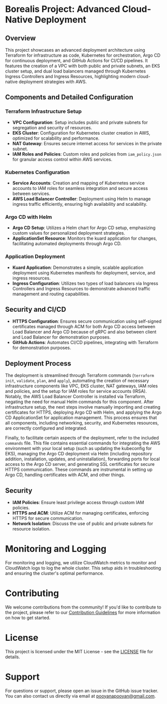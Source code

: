 # Borealis Project: Advanced Cloud-Native Deployment

## Overview

This project showcases an advanced deployment architecture using Terraform for infrastructure as code, Kubernetes for orchestration, Argo CD for continuous deployment, and GitHub Actions for CI/CD pipelines. It features the creation of a VPC with both public and private subnets, an EKS cluster setup, and dual load balancers managed through Kubernetes Ingress Controllers and Ingress Resources, highlighting modern cloud-native deployment strategies with AWS.

## Components and Detailed Configuration

### Terraform Infrastructure Setup

- **VPC Configuration**: Setup includes public and private subnets for segregation and security of resources.
- **EKS Cluster**: Configuration for Kubernetes cluster creation in AWS, optimized for scalability and performance.
- **NAT Gateway**: Ensures secure internet access for services in the private subnet.
- **IAM Roles and Policies**: Custom roles and policies from `iam_policy.json` for granular access control within AWS services.

### Kubernetes Configuration

- **Service Accounts**: Creation and mapping of Kubernetes service accounts to IAM roles for seamless integration and secure access between services.
- **AWS Load Balancer Controller**: Deployment using Helm to manage ingress traffic efficiently, ensuring high availability and scalability.

### Argo CD with Helm

- **Argo CD Setup**: Utilizes a Helm chart for Argo CD setup, emphasizing custom values for personalized deployment strategies.
- **ApplicationSet Resource**: Monitors the kuard application for changes, facilitating automated deployments through Argo CD.

### Application Deployment

- **Kuard Application**: Demonstrates a simple, scalable application deployment using Kubernetes manifests for deployment, service, and ingress resources.
- **Ingress Configuration**: Utilizes two types of load balancers via Ingress Controllers and Ingress Resources to demonstrate advanced traffic management and routing capabilities.

## Security and CI/CD

- **HTTPS Configuration**: Ensures secure communication using self-signed certificates managed through ACM for both Argo CD access between Load Balancer and Argo CD because of gRPC and also between client and Load Balancer for demonstration purposes.
- **GitHub Actions**: Automates CI/CD pipelines, integrating with Terraform for demonstration purposes.

## Deployment Process

The deployment is streamlined through Terraform commands (`terraform init`, `validate`, `plan`, and `apply`), automating the creation of necessary infrastructure components like VPC, EKS cluster, NAT gateways, IAM roles and policies, and the setup for IAM roles for service accounts (IRSA). Notably, the AWS Load Balancer Controller is installed via Terraform, negating the need for manual Helm commands for this component. After infrastructure setup, the next steps involve manually importing and creating certificates for HTTPS, deploying Argo CD with Helm, and applying the Argo CD ApplicationSet for application management. This process ensures that all components, including networking, security, and Kubernetes resources, are correctly configured and integrated.

Finally, to facilitate certain aspects of the deployment, refer to the included `commands` file. This file contains essential commands for integrating the AWS environment with your local setup (such as updating the kubeconfig for EKS), managing the Argo CD deployment via Helm (including repository addition, installation, updates, and uninstallation), forwarding ports for local access to the Argo CD server, and generating SSL certificates for secure HTTPS communication. These commands are instrumental in setting up Argo CD, handling certificates with ACM, and other things.

## Security

- **IAM Policies**: Ensure least privilege access through custom IAM policies.
- **HTTPS and ACM**: Utilize ACM for managing certificates, enforcing HTTPS for secure communication.
- **Network Isolation**: Discuss the use of public and private subnets for resource isolation.

# Monitoring and Logging

For monitoring and logging, we utilize CloudWatch metrics to monitor and CloudWatch logs to log the whole cluster. This setup aids in troubleshooting and ensuring the cluster's optimal performance.

# Contributing

We welcome contributions from the community! If you'd like to contribute to the project, please refer to our [Contribution Guidelines](CONTRIBUTING.md) for more information on how to get started.

# License

This project is licensed under the MIT License - see the [LICENSE](LICENSE) file for details.

# Support

For questions or support, please open an issue in the GitHub issue tracker. You can also contact us directly via email at [pooyanapooyan@gmail.com](pooyanapooyan@gmail.com).
